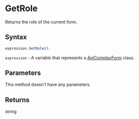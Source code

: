 # GetRole

Returns the role of the current form.

## Syntax

```javascript
expression.GetRole();
```

`expression` - A variable that represents a [ApiComplexForm](../ApiComplexForm.md) class.

## Parameters

This method doesn't have any parameters.

## Returns

string